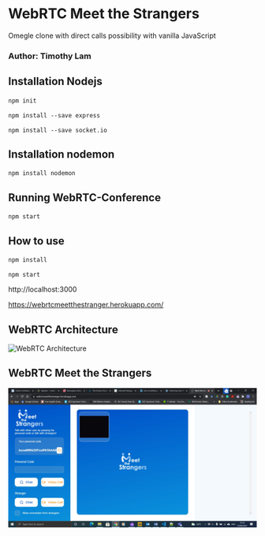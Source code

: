 # WebRTC Meet the Strangers
 Omegle clone with direct calls possibility with vanilla JavaScript

 ### Author: Timothy Lam

## Installation Nodejs

```
npm init
```

```
npm install --save express
```

```
npm install --save socket.io
```

## Installation nodemon

```
npm install nodemon
```

## Running WebRTC-Conference

```
npm start
```

## How to use 

```
npm install
```

```
npm start
```

 http://localhost:3000

https://webrtcmeetthestranger.herokuapp.com/

## WebRTC Architecture
![WebRTC Architecture](img/WebRTC-Architectire.png)

## WebRTC Meet the Strangers
![WebRTC Meet the Strangers](img/WebRTC-meet-the-strangers.jpg)
